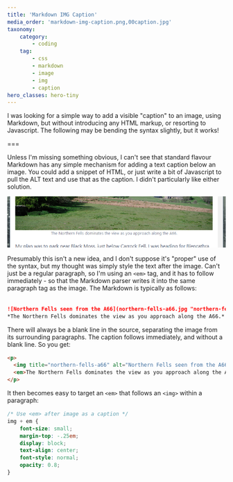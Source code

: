 ```yaml
---
title: 'Markdown IMG Caption'
media_order: 'markdown-img-caption.png,00caption.jpg'
taxonomy:
    category:
        - coding
    tag:
        - css
        - markdown
        - image
        - img
        - caption
hero_classes: hero-tiny
---
```


I was looking for a simple way to add a visible "caption" to an image, using Markdown, but without introducing any HTML markup, or resorting to Javascript. The following may be bending the syntax slightly, but it works!

===

Unless I'm missing something obvious, I can't see that standard flavour Markdown has any simple mechanism for adding a text caption below an image. You could add a snippet of HTML, or just write a bit of Javascript to pull the ALT text and use that as the caption. I didn't particularly like either solution.

![markdown-img-caption](markdown-img-caption.png "markdown-img-caption")

Presumably this isn't a new idea, and I don't suppose it's "proper" use of the syntax, but my thought was simply style the text after the image. Can't just be a regular paragraph, so I'm using an `<em>` tag, and it has to follow immediately - so that the Markdown parser writes it into the same paragraph tag as the image. The Markdown is typically as follows:

```markdown

![Northern Fells seen from the A66](northern-fells-a66.jpg "northern-fells-a66")
*The Northern Fells dominates the view as you approach along the A66.*

```

There will always be a blank line in the source, separating the image from its surrounding paragraphs. The caption follows immediately, and without a blank line. So you get:

```html
<p>
  <img title="northern-fells-a66" alt="Northern Fells seen from the A66" src="/user/pages/02.blog/northern-fells-wildcamp-and-partial-circuit/northern-fells-a66.jpg" />
  <em>The Northern Fells dominates the view as you approach along the A66.</em>
</p>
```

It then becomes easy to target an `<em>` that follows an `<img>` within a paragraph:

```css
/* Use <em> after image as a caption */
img + em {
    font-size: small;
    margin-top: -.25em;
    display: block;
    text-align: center;
    font-style: normal;
    opacity: 0.8;
}

```